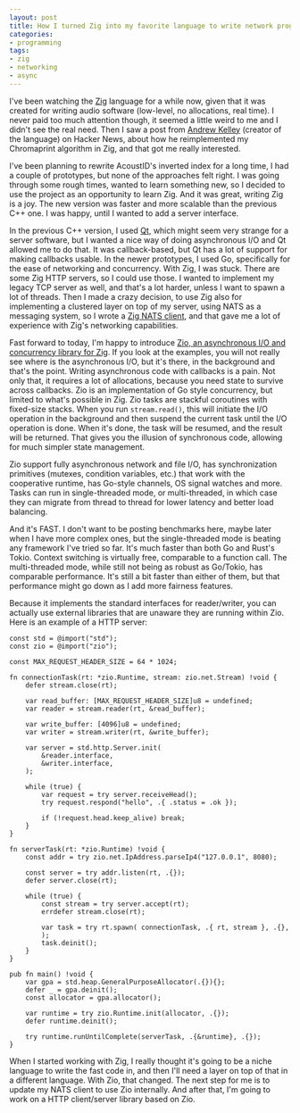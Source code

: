 ```yaml
---
layout: post
title: How I turned Zig into my favorite language to write network programs in
categories:
- programming
tags:
- zig
- networking
- async
---
```


I've been watching the [Zig](https://ziglang.org/) language for a while now, given that it was created for
writing audio software (low-level, no allocations, real time). I never paid too much attention though,
it seemed a little weird to me and I didn't see the real need. Then I saw a post from [Andrew Kelley](https://github.com/andrewrk)
(creator of the language) on Hacker News, about how he reimplemented my Chromaprint algorithm in Zig, and that got me really interested.

I've been planning to rewrite AcoustID's inverted index for a long time, I had a couple of prototypes, but none of the approaches felt right.
I was going through some rough times, wanted to learn something new, so I decided to use the project as an opportunity to learn Zig.
And it was great, writing Zig is a joy. The new version was faster and more scalable than the previous C++ one.
I was happy, until I wanted to add a server interface.

In the previous C++ version, I used [Qt](https://www.qt.io/), which might seem very strange for a server software, but I wanted a
nice way of doing asynchronous I/O and Qt allowed me to do that. It was callback-based, but Qt has a lot of support for
making callbacks usable. In the newer prototypes, I used Go, specifically for the ease of networking and concurrency.
With Zig, I was stuck. There are some Zig HTTP servers, so I could use those. I wanted to implement my legacy TCP server as well,
and that's a lot harder, unless I want to spawn a lot of threads. Then I made a crazy decision, to use Zig also for implementing
a clustered layer on top of my server, using NATS as a messaging system, so I wrote a [Zig NATS client](https://github.com/lalinsky/nats.zig),
and that gave me a lot of experience with Zig's networking capabilities.

Fast forward to today, I'm happy to introduce [Zio, an asynchronous I/O and concurrency library for Zig](https://github.com/lalinsky/zio).
If you look at the examples, you will not really see where is the asynchronous I/O, but it's there, in the background and that's
the point. Writing asynchronous code with callbacks is a pain. Not only that, it requires a lot of allocations, because you need
state to survive across callbacks. Zio is an implementation of Go style concurrency, but limited to what's possible in Zig.
Zio tasks are stackful coroutines with fixed-size stacks. When you run `stream.read()`, this will initiate the I/O operation in the background
and then suspend the current task until the I/O operation is done. When it's done, the task will be resumed, and the result will be returned.
That gives you the illusion of synchronous code, allowing for much simpler state management.

Zio support fully asynchronous network and file I/O, has synchronization primitives (mutexes, condition variables, etc.) that work with the cooperative runtime,
has Go-style channels, OS signal watches and more. Tasks can run in single-threaded mode, or multi-threaded, in which case they can migrate from thread to thread
for lower latency and better load balancing.

And it's FAST. I don't want to be posting benchmarks here, maybe later when I have more complex ones, but the single-threaded mode is beating any framework I've tried so far.
It's much faster than both Go and Rust's Tokio. Context switching is virtually free, comparable to a function call. The multi-threaded mode,
while still not being as robust as Go/Tokio, has comparable performance. It's still a bit faster than either of them, but that performance
might go down as I add more fairness features.

Because it implements the standard interfaces for reader/writer, you can actually use external libraries that are unaware they are running within Zio. Here is an example of a HTTP server:

```zig
const std = @import("std");
const zio = @import("zio");

const MAX_REQUEST_HEADER_SIZE = 64 * 1024;

fn connectionTask(rt: *zio.Runtime, stream: zio.net.Stream) !void {
    defer stream.close(rt);

    var read_buffer: [MAX_REQUEST_HEADER_SIZE]u8 = undefined;
    var reader = stream.reader(rt, &read_buffer);

    var write_buffer: [4096]u8 = undefined;
    var writer = stream.writer(rt, &write_buffer);

    var server = std.http.Server.init(
        &reader.interface,
        &writer.interface,
    );

    while (true) {
        var request = try server.receiveHead();
        try request.respond("hello", .{ .status = .ok });

        if (!request.head.keep_alive) break;
    }
}

fn serverTask(rt: *zio.Runtime) !void {
    const addr = try zio.net.IpAddress.parseIp4("127.0.0.1", 8080);

    const server = try addr.listen(rt, .{});
    defer server.close(rt);

    while (true) {
        const stream = try server.accept(rt);
        errdefer stream.close(rt);

        var task = try rt.spawn( connectionTask, .{ rt, stream }, .{},
        );
        task.deinit();
    }
}

pub fn main() !void {
    var gpa = std.heap.GeneralPurposeAllocator(.{}){};
    defer _ = gpa.deinit();
    const allocator = gpa.allocator();

    var runtime = try zio.Runtime.init(allocator, .{});
    defer runtime.deinit();

    try runtime.runUntilComplete(serverTask, .{&runtime}, .{});
}
```

When I started working with Zig, I really thought it's going to be a niche language to write the fast code in, and then I'll need a layer on top of
that in a different language. With Zio, that changed. The next step for me is to update my NATS client to use Zio internally. And after that,
I'm going to work on a HTTP client/server library based on Zio.

